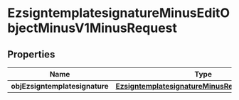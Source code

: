 
# EzsigntemplatesignatureMinusEditObjectMinusV1MinusRequest

## Properties
Name | Type | Description | Notes
------------ | ------------- | ------------- | -------------
**objEzsigntemplatesignature** | [**EzsigntemplatesignatureMinusRequestCompound**](EzsigntemplatesignatureMinusRequestCompound.md) |  | 



